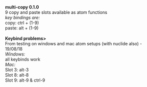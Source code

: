 **multi-copy 0.1.0**<br>
  9 copy and paste slots available as atom functions<br>
*key bindings are:*<br>
  copy: ctrl + (1-9)<br>
  paste: alt + (1-9)<br>
<br>
**Keybind problems>**<br>
  From testing on windows and mac atom setups (with nuclide also) - 19/08/18<br>
  *Windows:*<br>
   all keybinds work<br>
  *Mac:*<br>
    Slot 3: alt-3<br>
    Slot 8: alt-8<br>
    Slot 9: alt-9  &  ctrl-9<br>
